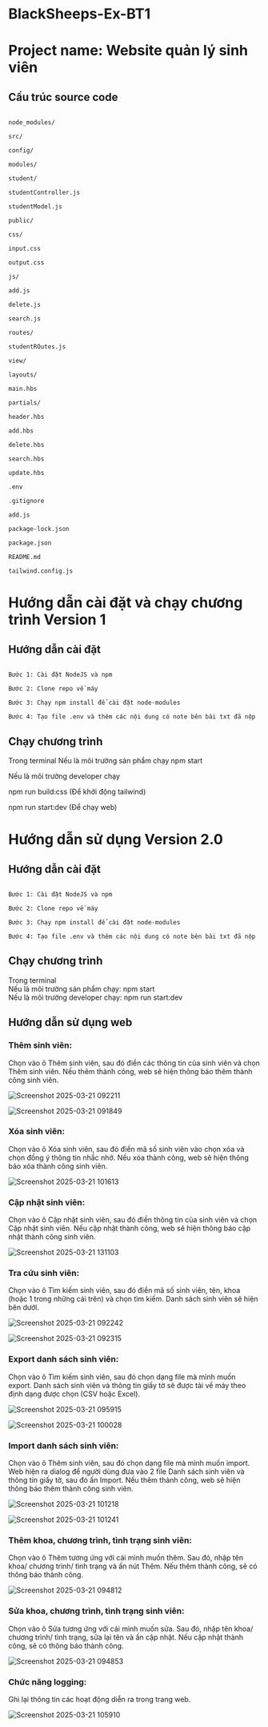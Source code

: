 # BlackSheeps-Ex-BT1

  

# Project name: Website quản lý sinh viên

  

## Cấu trúc source code

```

node_modules/

src/

config/

modules/

student/

studentController.js

studentModel.js

public/

css/

input.css

output.css

js/

add.js

delete.js

search.js

routes/

studentROutes.js

view/

layouts/

main.hbs

partials/

header.hbs

add.hbs

delete.hbs

search.hbs

update.hbs

.env

.gitignore

add.js

package-lock.json

package.json

README.md

tailwind.config.js

```

  

# Hướng dẫn cài đặt và chạy chương trình Version 1  
## Hướng dẫn cài đặt
```

Bước 1: Cài đặt NodeJS và npm

Bước 2: Clone repo về máy

Bước 3: Chạy npm install để cài đặt node-modules

Bước 4: Tạo file .env và thêm các nội dung có note bên bài txt đã nộp

```

  

## Chạy chương trình

Trong terminal
Nếu là môi trường sản phẩm chạy npm start

Nếu là môi trường developer chạy

npm run build:css (Để khởi động tailwind)

npm run start:dev (Để chạy web)

  

# Hướng dẫn sử dụng Version 2.0

## Hướng dẫn cài đặt
```

Bước 1: Cài đặt NodeJS và npm

Bước 2: Clone repo về máy

Bước 3: Chạy npm install để cài đặt node-modules

Bước 4: Tạo file .env và thêm các nội dung có note bên bài txt đã nộp
```
## Chạy chương trình

Trong terminal  
Nếu là môi trường sản phẩm chạy: npm start  
Nếu là môi trường developer chạy: npm run start:dev 

## Hướng dẫn sử dụng web
### Thêm sinh viên:
Chọn vào ô Thêm sinh viên, sau đó điền các thông tin của sinh viên và chọn Thêm sinh viên. Nếu thêm thành công, web sẽ hiện thông báo thêm thành công sinh viên.

![Screenshot 2025-03-21 092211](https://github.com/user-attachments/assets/440917d1-84ff-42e7-942a-b2f358f7a563)
  
![Screenshot 2025-03-21 091849](https://github.com/user-attachments/assets/0979de0a-88ee-4246-af2f-0fc6c417aa93)

  
### Xóa sinh viên:
Chọn vào ô Xóa sinh viên, sau đó điền mã số sinh viên vào chọn xóa và chọn đồng ý thông tin nhắc nhở. Nếu xóa thành công, web sẽ hiện thông báo xóa thành công sinh viên.

![Screenshot 2025-03-21 101613](https://github.com/user-attachments/assets/dbf4482d-b93f-4300-bcc4-b1405d386e30)

  
### Cập nhật sinh viên:
Chọn vào ô Cập nhật sinh viên, sau đó điền thông tin của sinh viên và chọn Cập nhật sinh viên. Nếu cập nhật thành công, web sẽ hiện thông báo cập nhật thành công sinh viên.

![Screenshot 2025-03-21 131103](https://github.com/user-attachments/assets/08b6b49c-3fbf-4254-834c-5b2e1fff5fcd)
  

### Tra cứu sinh viên:
Chọn vào ô Tìm kiếm sinh viên, sau đó điền mã số sinh viên, tên, khoa (hoặc 1 trong những cái trên) và chọn tìm kiếm. Danh sách sinh viên sẽ hiện bên dưới.

![Screenshot 2025-03-21 092242](https://github.com/user-attachments/assets/6c7e468e-c746-4cde-be61-fc1420736640)
  
![Screenshot 2025-03-21 092315](https://github.com/user-attachments/assets/8bcebc8c-536c-41b2-951e-d22ed5d4c828)

  
### Export danh sách sinh viên:
Chọn vào ô Tìm kiếm sinh viên, sau đó chọn dạng file mà mình muốn export. Danh sách sinh viên và thông tin giấy tờ sẽ được tải về máy theo định dạng được chọn (CSV hoặc Excel).

![Screenshot 2025-03-21 095915](https://github.com/user-attachments/assets/e247620b-0717-48b7-9642-ebede68b098a)

![Screenshot 2025-03-21 100028](https://github.com/user-attachments/assets/b17233a1-6c08-4fb8-b61c-10deafeb5dd0)


### Import danh sách sinh viên:
Chọn vào ô Thêm sinh viên, sau đó chọn dạng file mà mình muốn import. Web hiện ra dialog để người dùng đưa vào 2 file Danh sách sinh viên và thông tin giấy tờ, sau đó ấn Import. Nếu thêm thành công, web sẽ hiện thông báo thêm thành công sinh viên.
  
![Screenshot 2025-03-21 101218](https://github.com/user-attachments/assets/22911ff7-30ec-409f-a6af-16eb92ac534c)
  
![Screenshot 2025-03-21 101241](https://github.com/user-attachments/assets/b4db2991-018f-4105-a22d-950c21571eda)


### Thêm khoa, chương trình, tình trạng sinh viên:
Chọn vào ô Thêm tương ứng với cái mình muốn thêm. Sau đó, nhập tên khoa/ chương trình/ tình trạng và ấn nút Thêm. Nếu thêm thành công, sẽ có thông báo thành công.
  
![Screenshot 2025-03-21 094812](https://github.com/user-attachments/assets/0c46cf34-d987-4f9b-ac44-83bd82892021)


  
### Sửa khoa, chương trình, tình trạng sinh viên:
Chọn vào ô Sửa tương ứng với cái mình muốn sửa. Sau đó, nhập tên khoa/ chương trình/ tình trạng, sửa lại tên và ấn cập nhật. Nếu cập nhật thành công, sẽ có thông báo thành công.
  

![Screenshot 2025-03-21 094853](https://github.com/user-attachments/assets/997c4296-5ce0-4854-aab0-c750f6d1bd7a)
  
  
### Chức năng logging:
Ghi lại thông tin các hoạt động diễn ra trong trang web.

![Screenshot 2025-03-21 105910](https://github.com/user-attachments/assets/236787dd-640a-46a3-aed1-6db462b4f54b)
